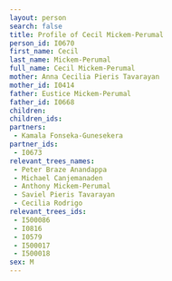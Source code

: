 ```yaml
---
layout: person
search: false
title: Profile of Cecil Mickem-Perumal
person_id: I0670
first_name: Cecil
last_name: Mickem-Perumal
full_name: Cecil Mickem-Perumal
mother: Anna Cecilia Pieris Tavarayan
mother_id: I0414
father: Eustice Mickem-Perumal
father_id: I0668
children:
children_ids:
partners:
 - Kamala Fonseka-Gunesekera
partner_ids:
 - I0673
relevant_trees_names:
 - Peter Braze Anandappa
 - Michael Canjemanaden
 - Anthony Mickem-Perumal
 - Saviel Pieris Tavarayan
 - Cecilia Rodrigo
relevant_trees_ids:
 - I500086
 - I0816
 - I0579
 - I500017
 - I500018
sex: M
---
```


